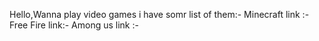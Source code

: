 Hello,Wanna play video games i have somr list of them:-
Minecraft link :-
Free Fire link:-
Among us link :-

